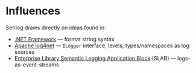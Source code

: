 # Influences

Serilog draws directly on ideas found in:

 * [.NET Framework](https://dot.net) &mdash; format string syntax
 * [Apache log4net](https://logging.apache.org/log4net/) &mdash; `ILogger` interface, levels, types/namespaces as log sources
 * [Enterprise Library Semantic Logging Application Block](https://github.com/microsoftarchive/semantic-logging) (SLAB) &mdash; logs-as-event-streams
